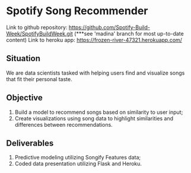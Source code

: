 # Spotify Song Recommender

Link to github repository: https://github.com/Spotify-Build-Week/SpotifyBuildWeek.git (***see 'madina' branch for most up-to-date content)
Link to heroku app: https://frozen-river-47321.herokuapp.com/


## Situation
We are data scientists tasked with helping users find and visualize songs that fit their personal taste.

## Objective
1. Build a model to recommend songs based on similarity to user input;
2. Create visualizations using song data to highlight similarities and differences between recommendations.

## Deliverables
1. Predictive modeling utilizing Songify Features data;
2. Coded data presentation utilizing Flask and Heroku.
